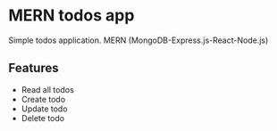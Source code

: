 # MERN todos app
Simple todos application. MERN (MongoDB-Express.js-React-Node.js)
## Features
- Read all todos
- Create todo
- Update todo
- Delete todo
